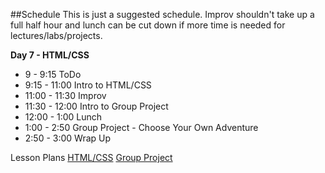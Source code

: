 

##Schedule
This is just a suggested schedule. Improv shouldn't take up a full half hour and lunch can be cut down if more time is needed for lectures/labs/projects.

**Day 7 - HTML/CSS**
+ 9 - 9:15 ToDo
+ 9:15 - 11:00 Intro to HTML/CSS
+ 11:00 - 11:30 Improv
+ 11:30 - 12:00 Intro to Group Project
+ 12:00 - 1:00 Lunch
+ 1:00 - 2:50 Group Project - Choose Your Own Adventure
+ 2:50 - 3:00 Wrap Up

Lesson Plans
[HTML/CSS](https://docs.google.com/a/flatironschool.com/document/d/1S1_IrnxaMq82v8ze3ixxSRuByB3EnKaj6ZvH6OT_IaQ/edit)
[Group Project](https://docs.google.com/a/flatironschool.com/document/d/16INiSdyUbd2zRx_fGZQOX7hs5zR6O12WU9gCr-hpj0g/edit)
